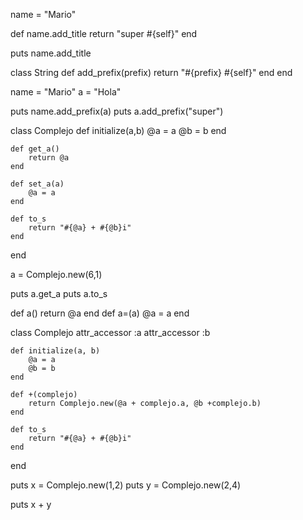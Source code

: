 name = "Mario"


def name.add_title
	return "super #{self}"
end

puts name.add_title







class String
	def add_prefix(prefix)
		return "#{prefix} #{self}"
	end
end

name = "Mario"
a = "Hola"

puts name.add_prefix(a)
puts a.add_prefix("super")






class Complejo
	def initialize(a,b)
		@a = a
		@b = b
	end


	def get_a()
		return @a
	end

	def set_a(a)
		@a = a
	end

	def to_s
		return "#{@a} + #{@b}i"
	end
end

a = Complejo.new(6,1)

puts a.get_a
puts a.to_s











def a()
		return @a
	end
	def a=(a)
		@a = a
	end















class Complejo
	attr_accessor :a
	attr_accessor :b

	def initialize(a, b)
		@a = a
		@b = b
	end

	def +(complejo)
		return Complejo.new(@a + complejo.a, @b +complejo.b)
	end

	def to_s
		return "#{@a} + #{@b}i"
	end
end

puts x = Complejo.new(1,2)
puts y = Complejo.new(2,4)

puts x + y